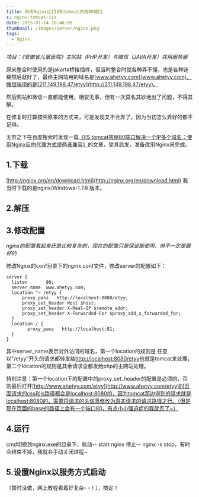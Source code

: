 ```yaml
---
title: 利用Nginx让IIS和tomcat共用80端口
s: nginx-tomcat-iis
date: 2015-01-14 16:46:00
thumbnail: /images/server/nginx.png
tags:
  - Nginx
---
```

*项目：《安徽省儿童医院》主网站（PHP开发）与微信（JAVA开发）共用服务器*

原来整合时使用的是jakarta桥接插件，但当时整合时就各种弄不懂，也是各种迷糊然后就好了，最终主网站用的域名是[www.ahetyy.com](www.ahetyy.com)，微信端用的是[211.149.198.47/etyy](http://211.149.198.47/etyy)。

然后网站和微信一直都能使用，相安无事，但有一次莫名其妙地出了问题，不得其解。

在修复时打算按照原来的方式来，可是发现又不会弄了，因为当初怎么弄好的都不记得。

无奈之下在百度搜索时发现一篇[《IIS tomcat共用80端口解决一个IP多个域名：使用Nginx反向代理方式使两者兼容》](http://www.cnblogs.com/wuyou/p/3455619.html)的文章，受其启发，准备改用Nginx来完成。
<!-- more -->

## 1.下载
[http://nginx.org/en/download.html](http://nginx.org/en/download.html) 我当时下载的是nginx/Windows-1.7.8 版本。

## 2.解压

## 3.修改配置
*nginx的配置看起来还是比较复杂的，现在的配置只是保证能使用，但不一定是最好的*

修改Nginx的conf目录下的nginx.conf文件，修改server的配置如下：

    server {
      listen       80;
      server_name  www.ahetyy.com;
      location ^~ /etyy {
          proxy_pass   http://localhost:8080/etyy;
          proxy_set_header Host $host;
          proxy_set_header X-Real-IP $remote_addr;
          proxy_set_header X-Forwarded-For $proxy_add_x_forwarded_for;
      }
      location / {
          	proxy_pass   http://localhost:81;
      }
	}

其中server_name表示对外访问的域名，第一个location的规则是 任意以"/etyy"开头的请求都转发给[http://localhost:8080/etyy](http://localhost:8080/etyy)也就是tomcat来处理，第二个location的规则是其余请求全都发给php的主网站处理。

特别注意：第一个location下的配置中的proxy_set_header的配置是必须的，否则最后打开[http://www.ahetyy.com/etyy](http://www.ahetyy.com/etyy)时页面请求的css和js路径都会是localhost:8080的，因为tomcat那边得到的请求就是localhost:8080的，需要将请求的头信息修改为真实请求的请求路径才行。（但是现在页面的base的路径上会有一个端口80，有点小小强迫症的我就忍了~）

## 4.运行
cmd切换到nginx.exe的目录下，启动-- start nginx 停止-- nginx -s stop，有时会结束不掉，我就会手动关闭进程~

## 5.设置Nginx以服务方式启动
（暂时没做，网上教程看着好复杂- -！），搞定！
